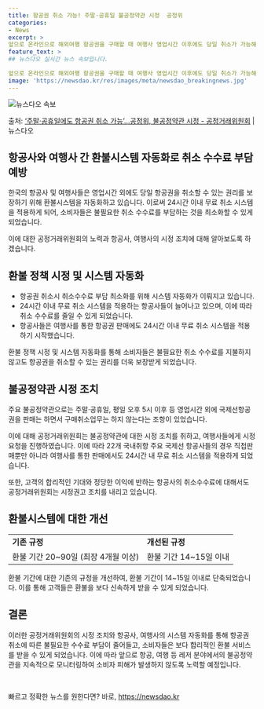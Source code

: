 ```yaml
---
title: 항공권 취소 가능! 주말·공휴일 불공정약관 시정  공정위
categories:
- News
excerpt: >
앞으로 온라인으로 해외여행 항공권을 구매할 때 여행사 영업시간 이후에도 당일 취소가 가능해져 수수료 부담이 …
feature_text: >
## 뉴스다오 실시간 뉴스 속보입니다.

앞으로 온라인으로 해외여행 항공권을 구매할 때 여행사 영업시간 이후에도 당일 취소가 가능해져 수수료 부담이 …
image: 'https://newsdao.kr/res/images/meta/newsdao_breakingnews.jpg'
---
```


![뉴스다오 속보](https://newsdao.kr/res/images/meta/newsdao_breakingnews.jpg)

<p>출처: <a href="https://newsdao.kr/2774" rel="dofollow">‘주말·공휴일에도 항공권 취소 가능’…공정위, 불공정약관 시정 - 공정거래위원회</a> | 뉴스다오</p>

<h2>항공사와 여행사 간 환불시스템 자동화로 취소 수수료 부담 예방</h2>

한국의 항공사 및 여행사들은 영업시간 외에도 당일 항공권을 취소할 수 있는 권리를 보장하기 위해 환불시스템을 자동화하고 있습니다. 이로써 24시간 이내 무료 취소 시스템을 적용하게 되어, 소비자들은 불필요한 취소 수수료를 부담하는 것을 최소화할 수 있게 되었습니다. 

이에 대한 공정거래위원회의 노력과 항공사, 여행사의 시정 조치에 대해 알아보도록 하겠습니다.

<h2 data-ke-size="size26">환불 정책 시정 및 시스템 자동화</h2>

<ul>
  <li>항공권 취소시 취소수수료 부담 최소화를 위해 시스템 자동화가 이뤄지고 있습니다.</li>
  <li>24시간 이내 무료 취소 시스템을 적용하는 항공사들이 늘어나고 있으며, 이에 따라 취소 수수료를 줄일 수 있게 되었습니다.</li>
  <li>항공사들은 여행사를 통한 항공권 판매에도 24시간 이내 무료 취소 시스템을 적용하기 시작했습니다.</li>
</ul>

환불 정책 시정 및 시스템 자동화를 통해 소비자들은 불필요한 취소 수수료를 지불하지 않고도 항공권을 취소할 수 있는 권리를 더욱 보장받게 되었습니다.

<h2 data-ke-size="size26">불공정약관 시정 조치</h2>

<p data-ke-size="size16">주요 불공정약관으로는 주말·공휴일, 평일 오후 5시 이후 등 영업시간 외에 국제선항공권을 판매는 하면서 구매취소업무는 하지 않는다는 조항이 있었습니다.</p>

이에 대해 공정거래위원회는 불공정약관에 대한 시정 조치를 취하고, 여행사들에게 시정 요청을 진행하였습니다. 이에 따라 22개 국내취항 주요 국제선 항공사들의 경우 직접판매뿐만 아니라 여행사를 통한 판매에서도 24시간 내 무료 취소 시스템을 적용하게 되었습니다.

또한, 고객의 합리적인 기대와 정당한 이익에 반하는 항공사의 취소수수료에 대해서도 공정거래위원회는 시정권고 조치를 내리고 있습니다.

<h2 data-ke-size="size26">환불시스템에 대한 개선</h2>

<table>
  <tr>
    <td><b>기존 규정</b></td>
    <td><b>개선된 규정</b></td>
  </tr>
  <tr>
    <td style="text-align: center; height: 17px;">환불 기간 20~90일 (최장 4개월 이상)</td>
    <td style="text-align: center; height: 17px;">환불 기간 14~15일 이내</td>
  </tr>
</table>

환불 기간에 대한 기존의 규정을 개선하여, 환불 기간이 14~15일 이내로 단축되었습니다. 이를 통해 고객들은 환불을 보다 신속하게 받을 수 있게 되었습니다.

<h2 data-ke-size="size26">결론</h2>

이러한 공정거래위원회의 시정 조치와 항공사, 여행사의 시스템 자동화를 통해 항공권 취소에 따른 불필요한 수수료 부담이 줄어들고, 소비자들은 보다 합리적인 환불 서비스를 받을 수 있게 되었습니다. 이에 따라 앞으로 항공, 여행 등 레저 분야에서의 불공정약관을 지속적으로 모니터링하여 소비자 피해가 발생하지 않도록 노력할 예정입니다.

<p data-ke-size="size16">&nbsp;</p> 

빠르고 정확한 뉴스를 원한다면? 바로, <a href="https://newsdao.kr" rel="dofollow">https://newsdao.kr</a>


    
